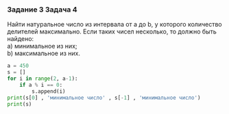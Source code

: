 ### Задание 3 Задача 4
Найти натуральное число из интервала от a до b, у которого количество делителей максимально. Если таких чисел несколько, то должно быть найдено:  
a) минимальное из них;  
b) максимальное из них.
```python
a = 450
s = []
for i in range(2, a-1):
    if a % i == 0:
        s.append(i)
print(s[0] , 'минимальное число' , s[-1] , 'минимальное число')
print(s)
